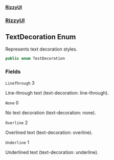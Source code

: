 #### [RizzyUI](index 'index')
### [RizzyUI](RizzyUI 'RizzyUI')

## TextDecoration Enum

Represents text decoration styles.

```csharp
public enum TextDecoration
```
### Fields

<a name='RizzyUI.TextDecoration.LineThrough'></a>

`LineThrough` 3

Line-through text (text-decoration: line-through).

<a name='RizzyUI.TextDecoration.None'></a>

`None` 0

No text decoration (text-decoration: none).

<a name='RizzyUI.TextDecoration.Overline'></a>

`Overline` 2

Overlined text (text-decoration: overline).

<a name='RizzyUI.TextDecoration.Underline'></a>

`Underline` 1

Underlined text (text-decoration: underline).